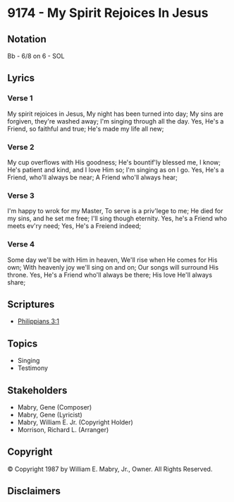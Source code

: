# 9174 - My Spirit Rejoices In Jesus

## Notation

Bb - 6/8 on 6 - SOL

## Lyrics

### Verse 1

My spirit rejoices in Jesus, My night has been turned into day; My sins are forgiven, they're washed away; I'm singing through all the day. Yes, He's a Friend, so faithful and true; He's made my life all new;

### Verse 2

My cup overflows with His goodness; He's bountif'ly blessed me, I know; He's patient and kind, and I love Him so; I'm singing as on I go. Yes, He's a Friend, who'll always be near;  A Friend who'll always hear;

### Verse 3

I'm happy to wrok for my Master, To serve is a priv'lege to me; He died for my sins, and he set me free; I'll sing though eternity. Yes, he's a Friend who meets ev'ry need; Yes, He's a Freiend indeed;

### Verse 4

Some day we'll be with Him in heaven, We'll rise when He comes for His own; With heavenly joy we'll sing on and on; Our songs will surround His throne. Yes, He's a Friend who'll always be there; His love He'll always share;


## Scriptures

- [Philippians 3:1](https://www.biblegateway.com/passage/?search=Philippians%203%3A1)

## Topics

- Singing
- Testimony

## Stakeholders

- Mabry, Gene (Composer)
- Mabry, Gene (Lyricist)
- Mabry, William E.  Jr. (Copyright Holder)
- Morrison, Richard L. (Arranger)

## Copyright

© Copyright 1987 by William E. Mabry, Jr., Owner. All Rights Reserved.


## Disclaimers


